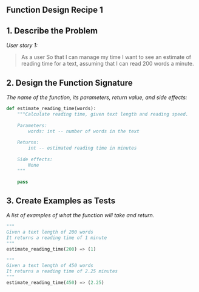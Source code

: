 ## Function Design Recipe 1

## 1. Describe the Problem

_User story 1:_

> As a user
> So that I can manage my time
> I want to see an estimate of reading time for a text, assuming that I can read 200 words a minute.

## 2. Design the Function Signature

_The name of the function, its parameters, return value, and side effects:_

```python
def estimate_reading_time(words):
    """Calculate reading time, given text length and reading speed.
    
    Parameters:
        words: int -- number of words in the text
    
    Returns:
        int -- estimated reading time in minutes
    
    Side effects:
        None
    """

    pass
```

## 3. Create Examples as Tests

_A list of examples of what the function will take and return._

```python
"""
Given a text length of 200 words
It returns a reading time of 1 minute
"""
estimate_reading_time(200) => (1)

"""
Given a text length of 450 words
It returns a reading time of 2.25 minutes
"""
estimate_reading_time(450) => (2.25)
```